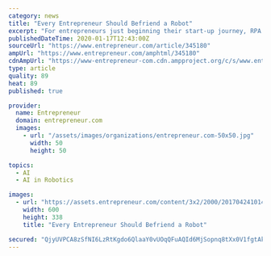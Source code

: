 ```yaml
---
category: news
title: "Every Entrepreneur Should Befriend a Robot"
excerpt: "For entrepreneurs just beginning their start-up journey, RPA is not usually a priority with product development ... Today, pragmatic Artificial Intelligence (AI) and natural language processing can enable robots to understand real world documents even if the document includes ‘noise’ (e.g. hard to read, poorly scanned etc)."
publishedDateTime: 2020-01-17T12:43:00Z
sourceUrl: "https://www.entrepreneur.com/article/345180"
ampUrl: "https://www.entrepreneur.com/amphtml/345180"
cdnAmpUrl: "https://www-entrepreneur-com.cdn.ampproject.org/c/s/www.entrepreneur.com/amphtml/345180"
type: article
quality: 89
heat: 89
published: true

provider:
  name: Entrepreneur
  domain: entrepreneur.com
  images:
    - url: "/assets/images/organizations/entrepreneur.com-50x50.jpg"
      width: 50
      height: 50

topics:
  - AI
  - AI in Robotics

images:
  - url: "https://assets.entrepreneur.com/content/3x2/2000/20170424101436-shutterstock-417941752.jpeg?width=600&crop=16:9"
    width: 600
    height: 338
    title: "Every Entrepreneur Should Befriend a Robot"

secured: "QjyUVPCA8zSfNI6LzRtKgdo6QlaaY0vUOqQFuAQId6MjSopnq8tXx0V1fgtAkPKcBUWFfgLpCuxLIKAoXmUDCERB9jqmj3ArhaeDF3QaIr3Ur2EoyPq66Dll0fzkzt6fycQnBbY9Q2gZR3q8YWXO4lndiRnPxXmtAamgFhWARHHTWvPQ44F0RyLK2uxDDWrhyle/hyZT3kQXcFCaFnEvd8ekj4lngaW7SNPfB/gRcwpMsVNAtQMpIEqOrRmGAIna8wQRnGbQPJSNFW22K2rnig9SVEa8PqGPw7yP4Byv1IgNvCzQkwCOAoQSMlIVA851iPRyL7mDjuH77Fc+XOPzg97QjYda9zRNugEq/nfNbxuKKTc5Dqf6KSktefhU7wuX8ohQ/0mj2iBy37YNwRiuz2Iw9g1eMoDHVrLQ37u9tDy3ZNrL/oXms+ZyAK6NGA4Cw04MFkaJe3fdWmI2M2Vejg==;EPv1FK3CiaC/N9bC6Ceiyg=="
---
```


